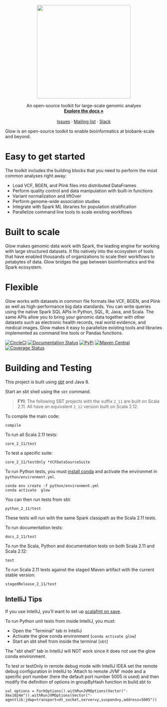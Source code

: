 <p align="center">
  <img src="static/glow_logo_horiz_color.png" width="300px"/>
</p>

<p align="center">
	An open-source toolkit for large-scale genomic analyes
  <br/>
  <a href="https://glow.readthedocs.io/en/latest/?badge=latest"><strong>Explore the docs »</strong></a>
  <br/>
  <br/>
  <a href="https://github.com/projectglow/glow/issues">Issues</a>
  ·
  <a href="https://groups.google.com/forum/#!forum/proj-glow">Mailing list</a>
  ·
	<a href="https://join.slack.com/t/proj-glow/shared_invite/enQtNzkwNDE4MzMwMTk5LTE2M2JiMjQ1ZDgyYWNkZTFiY2QyYWE0NGI2YWY3ODY3NmEwNmU5OGQzODcxMDBlYzY2YmYzOGM1YTcyYTRhYjA">Slack</a>
</p>

Glow is an open-source toolkit to enable bioinformatics at biobank-scale and beyond.

# Easy to get started
The toolkit includes the building blocks that you need to perform the most common analyses right away:

- Load VCF, BGEN, and Plink files into distributed DataFrames
- Perform quality control and data manipulation with built-in functions
- Variant normalization and liftOver
- Perform genome-wide association studies
- Integrate with Spark ML libraries for population stratification
- Parallelize command line tools to scale existing workflows

# Built to scale
Glow makes genomic data work with Spark, the leading engine for working with large structured
datasets. It fits natively into the ecosystem of tools that have enabled thousands of organizations
to scale their workflows to petabytes of data. Glow bridges the gap between bioinformatics and the
Spark ecosystem.

# Flexible
Glow works with datasets in common file formats like VCF, BGEN, and Plink as well as
high-performance big data
standards. You can write queries using the native Spark SQL APIs in Python, SQL, R, Java, and Scala.
The same APIs allow you to bring your genomic data together with other datasets such as electronic
health records, real world evidence, and medical images. Glow makes it easy to parallelize existing
tools and libraries implemented as command line tools or Pandas functions.

[![CircleCI](https://circleci.com/gh/projectglow/glow.svg?style=svg&circle-token=7511f70b2c810a18e88b5c537b0410e82db8617d)](https://circleci.com/gh/projectglow/glow)
[![Documentation
Status](https://readthedocs.org/projects/glow/badge/?version=latest)](https://glow.readthedocs.io/en/latest/?badge=latest)
[![PyPi](https://img.shields.io/pypi/v/glow.py.svg)](https://pypi.org/project/glow.py/)
[![Maven Central](https://img.shields.io/maven-central/v/io.projectglow/glow_2.11.svg)](https://mvnrepository.com/artifact/io.projectglow)
[![Coverage Status](https://codecov.io/gh/projectglow/glow/branch/master/graph/badge.svg)](https://codecov.io/gh/projectglow/glow)

# Building and Testing
This project is built using [sbt](https://www.scala-sbt.org/1.0/docs/Setup.html) and Java 8.

Start an sbt shell using the `sbt` command.

> **FYI**: The following SBT projects with the suffix `2_11` are built on Scala 2.11.
All have an equivalent `2_12` version built on Scala 2.12.

To compile the main code:
```
compile
```

To run all Scala  2.11 tests:
```
core_2_11/test
```

To test a specific suite:
```
core_2_11/testOnly *VCFDataSourceSuite
```

To run Python tests, you must [install conda](https://docs.conda.io/en/latest/miniconda.html) and
activate the environmet in `python/environment.yml`. 
```
conda env create -f python/environment.yml
conda activate  glow
```

You can then run tests from sbt:
```
python_2_11/test
```
These tests will run with the same Spark classpath as the Scala 2.11 tests.

To run documentation tests:
```
docs_2_11/test
```

To run the Scala, Python and documentation tests on both Scala 2.11 and Scala 2.12:
```
test
```

To run Scala 2.11 tests against the staged Maven artifact with the current stable version:
```
stagedRelease_2_11/test
```

## IntelliJ Tips

If you use IntelliJ, you'll want to set up [scalafmt on save](https://scalameta.org/scalafmt/docs/installation.html).

To run Python unit tests from inside IntelliJ, you must:
- Open the "Terminal" tab in IntelliJ
- Activate the glow conda environment (`conda activate glow`)
- Start an sbt shell from inside the terminal (`sbt`)

The "sbt shell" tab in IntelliJ will NOT work since it does not use the glow conda environment.

To test or testOnly in remote debug mode with IntelliJ IDEA set the remote debug configuration in IntelliJ to 'Attach to remote JVM' mode and a specific port number (here the default port number 5005 is used) and then modify the definition of options in groupByHash function in build.sbt to
```
val options = ForkOptions().withRunJVMOptions(Vector("-Xmx1024m")).withRunJVMOptions(Vector("-agentlib:jdwp=transport=dt_socket,server=y,suspend=y,address=5005"))
```

